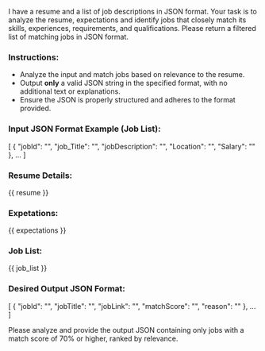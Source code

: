 I have a resume and a list of job descriptions in JSON format. Your task is to analyze the resume, expectations and identify jobs that closely match its skills, experiences, requirements, and qualifications. Please return a filtered list of matching jobs in JSON format.

### Instructions:
- Analyze the input and match jobs based on relevance to the resume.
- Output **only** a valid JSON string in the specified format, with no additional text or explanations.
- Ensure the JSON is properly structured and adheres to the format provided.

### Input JSON Format Example (Job List):
[
  {
    "jobId": "<Unique Job ID>",
    "job_Title": "<Job Title>",
    "jobDescription": "<Full Job Description>",
    "Location": "<Job Location>",
    "Salary": "<Job Salary>"
  },
  ...
]

### Resume Details:
{{ resume }}

### Expetations:
{{ expectations }}

### Job List:
{{ job_list }}

### Desired Output JSON Format:
[
  {
    "jobId": "<Matching Job ID>",
    "jobTitle": "<Matching Job Title>",
    "jobLink": "<Matching Job Title>",
    "matchScore": "<Percentage of Match>",
    "reason": "<Brief explanation of why the job matches>"
  },
  ...
]

Please analyze and provide the output JSON containing only jobs with a match score of 70% or higher, ranked by relevance.
